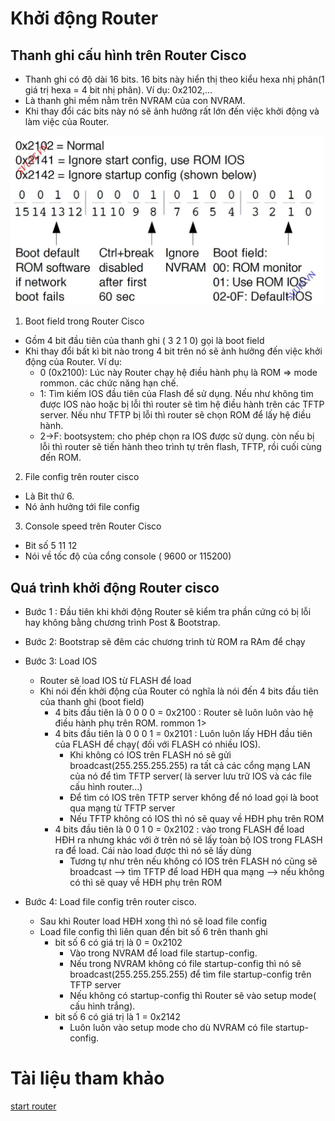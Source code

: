 # Khởi động Router
## Thanh ghi cấu hình trên Router Cisco
- Thanh ghi có độ dài 16 bits. 16 bits này hiển thị theo kiểu hexa nhị phân(1 giá trị hexa = 4 bit nhị phân). Ví dụ: 0x2102,...
- Là thanh ghi mềm nằm trên NVRAM của con NVRAM.
- Khi thay đổi các bits này nó sẽ ảnh hưởng rất lớn đến việc khởi động và làm việc của Router.

![](../CCNA/images/z3445570976342_e3fe294c925aa1e6b70ad55ce53f0261.jpg)   

1. Boot field trong Router Cisco
* Gồm 4 bit đầu tiên của thanh ghi ( 3 2 1 0) gọi là boot field
* Khi thay đổi bất kì bit nào trong 4 bit trên nó sẽ ảnh hưởng đến việc khởi động của Router. Ví dụ:
    * 0 (0x2100): Lúc này Router chạy hệ điều hành phụ là ROM => mode rommon. các chức năng hạn chế.
    * 1: Tìm kiếm IOS đầu tiên của Flash để sử dụng. Nếu như không tìm được IOS nào hoặc bị lỗi thì router sẽ tìm hệ điều hành trên các TFTP server. Nếu như TFTP bị lỗi thì router sẽ chọn ROM để lấy hệ điều hành.
    * 2->F: bootsystem: cho phép chọn ra IOS được sử dụng. còn nếu bị lỗi thì router sẽ tiến hành theo trình tự trên flash, TFTP, rồi cuối cùng đến ROM.

2. File config trên router cisco
- Là Bit thứ 6.
- Nó ảnh hưởng tới file config 

3. Console speed trên Router Cisco
- Bit số 5 11 12
- Nói về tốc độ của cổng console ( 9600 or 115200)

## Quá trình khởi động Router cisco
* Bước 1 : Đầu tiên khi khởi động Router sẽ kiểm tra phần cứng có bị lỗi hay không bằng chương trình Post & Bootstrap.   
* Bước 2: Bootstrap sẽ đêm các chương trình từ ROM ra RAm để chạy    
* Bước 3: Load IOS    
    * Router sẽ load IOS từ FLASH để load   
    * Khi nói đến khởi động của Router có nghĩa là nói đến 4 bits đầu tiên của thanh ghi (boot field)
        * 4 bits đầu tiên là 0 0 0 0 = 0x2100 : Router sẽ luôn luôn vào hệ điều hành phụ trên ROM. rommon 1>
        * 4 bits đầu tiên là 0 0 0 1 = 0x2101 : Luôn luôn lấy HĐH đầu tiên của FLASH để chạy( đối với FLASH có nhiều IOS).
            * Khi không có IOS trên FLASH nó sẽ gửi broadcast(255.255.255.255) ra tất cả các cổng mạng LAN của nó để tìm TFTP server( là server lưu trữ IOS và các file cấu hình router...)
            * Để tìm có IOS trên TFTP server không để nó load gọi là boot qua mạng từ TFTP server
            * Nếu TFTP không có IOS thì nó sẽ quay về HĐH phụ trên ROM
        * 4 bits đầu tiên là 0 0 1 0 = 0x2102 : vào trong FLASH để load HĐH ra nhưng khác với ở trên nó sẽ lấy toàn bộ IOS trong FLASH ra để load. Cái nào load được thì nó sẽ lấy dùng
            * Tương tự như trên nếu không có IOS trên FLASH nó cũng sẽ broadcast --> tìm TFTP để load HĐH qua mạng --> nếu không có thì sẽ quay về HĐH phụ trên ROM

* Bước 4: Load file config trên router cisco.
    * Sau khi Router load HĐH xong thì nó sẽ load file config
    * Load file config thì liên quan đến bit số 6 trên thanh ghi
        * bit số 6 có giá trị là 0 = 0x2102
            * Vào trong NVRAM để load file startup-config.
            * Nếu trong NVRAM không có file startup-config thì nó sẽ broadcast(255.255.255.255) để tìm file startup-config trên TFTP server
            * Nếu không có startup-config thì Router sẽ vào setup mode( cấu hình trắng).
        * bit số 6 có giá trị là 1 = 0x2142
            * Luôn luôn vào setup mode cho dù NVRAM có file startup-config.

# Tài liệu tham khảo
[start router](https://securityzone.vn/t/bai-8-qua-trinh-khoi-dong-cua-router-cisco.33/)    
